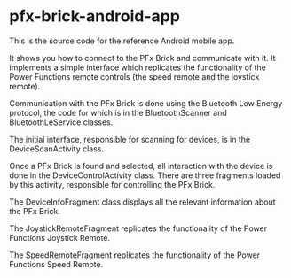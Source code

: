 # pfx-brick-android-app
This is the source code for the reference Android mobile app.

It shows you how to connect to the PFx Brick and communicate with it. It implements a simple interface which replicates the functionality of the Power Functions remote controls (the speed remote and the joystick remote).

Communication with the PFx Brick is done using the Bluetooth Low Energy protocol, the code for which is in the BluetoothScanner and BluetoothLeService classes.

The initial interface, responsible for scanning for devices, is in the DeviceScanActivity class.

Once a PFx Brick is found and selected, all interaction with the device is done in the DeviceControlActivity class. There are three fragments loaded by this activity, responsible for controlling the PFx Brick.

The DeviceInfoFragment class displays all the relevant information about the PFx Brick.

The JoystickRemoteFragment replicates the functionality of the Power Functions Joystick Remote.

The SpeedRemoteFragment replicates the functionality of the Power Functions Speed Remote.
